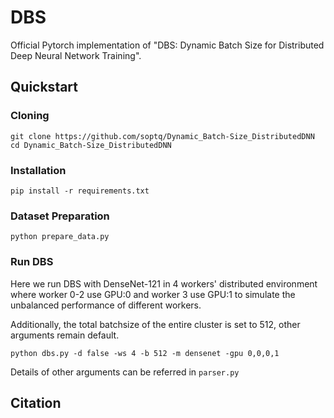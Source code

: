 # DBS

Official Pytorch implementation of "DBS: Dynamic Batch Size for Distributed Deep Neural Network Training".

## Quickstart
### Cloning
```
git clone https://github.com/soptq/Dynamic_Batch-Size_DistributedDNN
cd Dynamic_Batch-Size_DistributedDNN
```

### Installation
```
pip install -r requirements.txt
```

### Dataset Preparation
```
python prepare_data.py
```

### Run DBS
Here we run DBS with DenseNet-121 in 4 workers' distributed environment where worker 0-2 use GPU:0 and worker 3 use GPU:1 to simulate the unbalanced performance of different workers.

Additionally, the total batchsize of the entire cluster is set to 512, other arguments remain default.

```
python dbs.py -d false -ws 4 -b 512 -m densenet -gpu 0,0,0,1
```

Details of other arguments can be referred in `parser.py`

## Citation
```

```